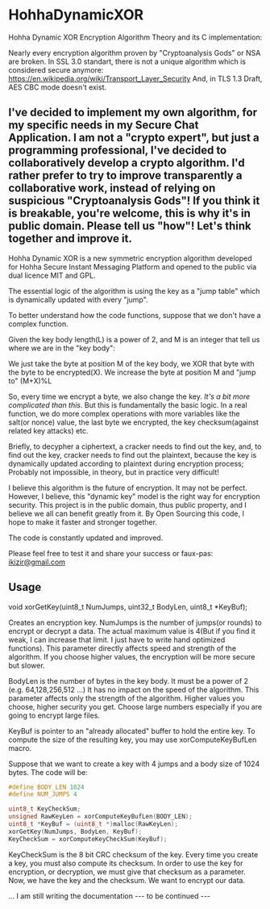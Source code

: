 # HohhaDynamicXOR
Hohha Dynamic XOR Encryption Algorithm Theory and its C implementation:

Nearly every encryption algorithm proven by "Cryptoanalysis Gods" or NSA are broken. 
In SSL 3.0 standart, there is not a unique algorithm which is considered secure anymore: https://en.wikipedia.org/wiki/Transport_Layer_Security
And, in TLS 1.3 Draft, AES CBC mode doesn't exist.

I've decided to implement my own algorithm, for my specific needs in my Secure Chat Application.
I am not a "crypto expert", but just a programming professional, I've decided to collaboratively develop a crypto algorithm. 
I'd rather prefer to try to improve transparently a collaborative work, instead of relying on suspicious "Cryptoanalysis Gods"!
If you think it is breakable, you're welcome, this is why it's in public domain. Please tell us "how"! Let's think together and improve it.
------------------------------------------------------------------------------------

Hohha Dynamic XOR is a new symmetric encryption algorithm developed for Hohha Secure Instant Messaging Platform and opened to the public via dual licence MIT and GPL.

The essential logic of the algorithm is using the key as a "jump table" which is dynamically updated with every "jump".

To better understand how the code functions, suppose that we don't have a complex function.

Given the key body length(L) is a power of 2, and M is an integer that tell us where we are in the "key body":

We just take the byte at position M of the key body, we XOR that byte with the byte to be encrypted(X).
We increase the byte at position M and "jump to" (M+X)%L

So, every time we encrypt a byte, we also change the key. *It's a bit more complicated than this*. But this is fundamentally the basic logic. In a real function, we do more complex operations with more variables like the salt(or nonce) value, the last byte we encrypted, the key checksum(against related key attacks) etc.

Briefly, to decypher a ciphertext, a cracker needs to find out the key, and, to find out the key, cracker needs to find out the plaintext, because the key is dynamically updated according to plaintext during encryption process; Probably not impossible, in theory, but in practice very difficult!

I believe this algorithm is the future of encryption. It may not be perfect. However, I believe, this "dynamic key" model is the right way for encryption security. This project is in the public domain, thus public property, and I believe we all can benefit greatly from it. By Open Sourcing this code, I hope to make it faster and stronger together.

The code is constantly updated and improved. 

Please feel free to test it and share your success or faux-pas: ikizir@gmail.com

## Usage

void xorGetKey(uint8_t NumJumps, uint32_t BodyLen, uint8_t *KeyBuf);

Creates an encryption key.
NumJumps is the number of jumps(or rounds) to encrypt or decrypt a data. The actual maximum value is 4(But if you find it weak, I can increase that limit. I just have to write hand optimized functions). This parameter directly affects speed and strength of the algorithm. If you choose higher values, the encryption will be more secure but slower.

BodyLen is the number of bytes in the key body. It must be a power of 2 (e.g. 64,128,256,512 ...)
It has no impact on the speed of the algorithm. 
This parameter affects only the strength of the algorithm. Higher values you choose, higher security you get. Choose large numbers especially if you are going to encrypt large files.

KeyBuf is pointer to an "already allocated" buffer to hold the entire key. To compute the size of the resulting key, you may use xorComputeKeyBufLen macro.

Suppose that we want to create a key with 4 jumps and a body size of 1024 bytes. The code will be:

```C
#define BODY_LEN 1024
#define NUM_JUMPS 4

uint8_t KeyCheckSum;
unsigned RawKeyLen = xorComputeKeyBufLen(BODY_LEN);
uint8_t *KeyBuf = (uint8_t *)malloc(RawKeyLen);
xorGetKey(NumJumps, BodyLen, KeyBuf);
KeyCheckSum = xorComputeKeyCheckSum(KeyBuf);
```

KeyCheckSum is the 8 bit CRC checksum of the key. Every time you create a key, you must also compute its checksum. In order to use the key for encryption, or decryption, we must give that checksum as a parameter.
Now, we have the key and the checksum. We want to encrypt our data.

... I am still writing the documentation --- to be continued ---
